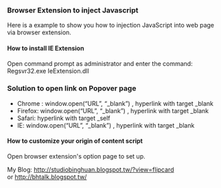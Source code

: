 <h3>
    Browser Extension to inject Javascript
</h3>

<p>
    Here is a example to show you how to injection JavaScript into web page via browser extension.
</p>

<h4>How to install IE Extension</h4>
<p>Open command prompt as administrator and enter the command:<br>
	Regsvr32.exe IeExtension.dll
</p>

<h3>Solution to open link on Popover page</h3>
<ul>
	<li>
		Chrome : window.open(“URL”, “_blank”) , hyperlink with target _blank
	</li>
	<li>
		Firefox: window.open(“URL”, “_blank”) , hyperlink with target _blank
	</li>
	<li>
		Safari:  hyperlink with target _self
	</li>
	<li>
		IE: window.open(“URL”, “_blank”) , hyperlink with target _blank
	</li>
</ul>

<h4>How to customize your origin of content script</h4>
<p>Open browser extension's option page to set up.</p>

<p>
	My Blog: <a href="http://studiobinghuan.blogspot.tw/?view=flipcard">http://studiobinghuan.blogspot.tw/?view=flipcard</a><br>
	or <a href="http://bhtalk.blogspot.tw/">http://bhtalk.blogspot.tw/</a>
</p>